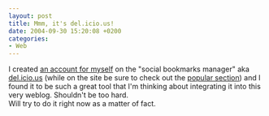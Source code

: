 ```yaml
---
layout: post
title: Mmm, it's del.icio.us!
date: 2004-09-30 15:20:08 +0200
categories:
- Web
---
```

<p>I created <a href="http://del.icio.us/rev">an account for myself</a> on the "social bookmarks manager" aka <a href="http://del.icio.us/">del.icio.us</a> (while on the site be sure to check out the <a href="http://del.icio.us/popular/">popular section</a>) and I found it to be such a great tool that I'm thinking about integrating it into this very weblog. Shouldn't be too hard.<br />
Will try to do it right now as a matter of fact.</p>
